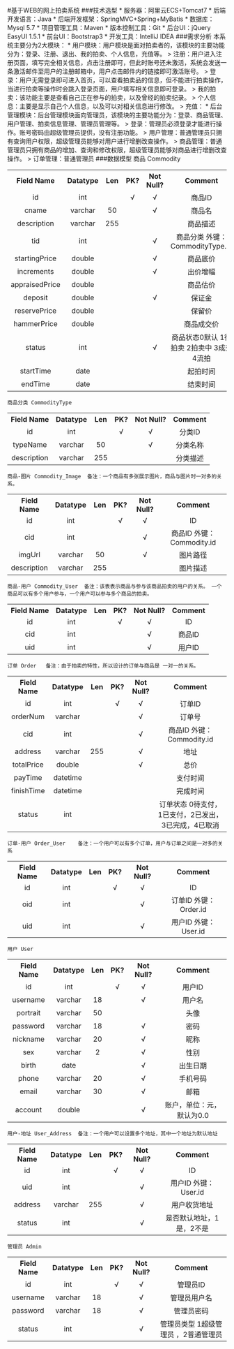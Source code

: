#基于WEB的网上拍卖系统
###技术选型
    * 服务器：阿里云ECS+Tomcat7
    * 后端开发语言：Java
    * 后端开发框架：SpringMVC+Spring+MyBatis
    * 数据库：Mysql 5.7
    * 项目管理工具：Maven
    * 版本控制工具：Git
    * 后台UI：jQuery EasyUI 1.5.1
    * 前台UI：Bootstrap3
    * 开发工具：IntelliJ IDEA
###需求分析
	本系统主要分为2大模块：
	* 用户模块：用户模块是面对拍卖者的，该模块的主要功能分为：登录、注册、退出、我的拍卖、个人信息，充值等。
	    > 注册：用户进入注册页面，填写完全相关信息，点击注册即可，但此时账号还未激活，系统会发送一条激活邮件至用户的注册邮箱中，用户点击邮件内的链接即可激活账号。
	    > 登录：用户无需登录即可进入首页，可以查看拍卖品的信息，但不能进行拍卖操作，当进行拍卖等操作时会跳入登录页面，用户填写相关信息即可登录。
	    > 我的拍卖：该功能主要是查看自己正在参与的拍卖，以及曾经的拍卖纪录。
	    > 个人信息：主要是显示自己个人信息，以及可以对相关信息进行修改。
	    > 充值：
	* 后台管理模块：后台管理模块面向管理员，该模块的主要功能分为：登录、商品管理、用户管理、拍卖信息管理、管理员管理等。
	    > 登录：管理员必须登录才能进行操作。账号密码由超级管理员提供，没有注册功能。
	    > 用户管理：普通管理员只拥有查询用户权限，超级管理员能够对用户进行增删改查操作。
	    > 商品管理：普通管理员只拥有商品的增加、查询和修改权限，超级管理员能够对商品进行增删改查操作。
	    > 订单管理：普通管理员
###数据模型
	商品 Commodity
<table>
    <tr>
        <th>Field Name</th>
        <th>Datatype</th>
        <th>Len</th>
        <th>PK?</th>
        <th>Not Null?</th>
        <th>Comment</th>
    </tr>
	<tr>
		<td align="center">id</td>
		<td align="center">int</td>
		<td align="center"></td>
		<td align="center">√</td>
		<td align="center">√</td>
		<td align="center">商品ID</td>
	</tr>
	<tr>
		<td align="center">cname</td>
		<td align="center">varchar</td>
		<td align="center">50</td>
		<td align="center"></td>
		<td align="center">√</td>
		<td align="center">商品名</td>
	</tr>
	<tr>
		<td align="center">description</td>
		<td align="center">varchar</td>
		<td align="center">255</td>
		<td align="center"></td>
		<td align="center"></td>
		<td align="center">商品描述</td>
	<tr>
		<td align="center">tid</td>
		<td align="center">int</td>
		<td align="center"></td>
		<td align="center"></td>
		<td align="center">√</td>
		<td align="center">商品分类 外键：CommodityType.id</td>
	<tr>
		<td align="center">startingPrice</td>
		<td align="center">double</td>
		<td align="center"></td>
		<td align="center"></td>
		<td align="center">√</td>
		<td align="center">商品底价</td>
	<tr>
		<td align="center">increments</td>
		<td align="center">double</td>
		<td align="center"></td>
		<td align="center"></td>
		<td align="center">√</td>
		<td align="center">出价增幅</td>
	<tr>
		<td align="center">appraisedPrice</td>
		<td align="center">double</td>
		<td align="center"></td>
		<td align="center"></td>
		<td align="center"></td>
		<td align="center">商品估价</td>
	<tr>
		<td align="center">deposit</td>
		<td align="center">double</td>
		<td align="center"></td>
		<td align="center"></td>
		<td align="center">√</td>
		<td align="center">保证金</td>
    </tr>
	<tr>
		<td align="center">reservePrice</td>
		<td align="center">double</td>
		<td align="center"></td>
		<td align="center"></td>
		<td align="center"></td>
		<td align="center">保留价</td>
	</tr>
	<tr>
		<td align="center">hammerPrice </td>
		<td align="center">double</td>
		<td align="center"></td>
		<td align="center"></td>
		<td align="center"></td>
		<td align="center">商品成交价</td>
	</tr>
	<tr>
		<td align="center">status</td>
		<td align="center">int</td>
		<td align="center"></td>
		<td align="center"></td>
		<td align="center">√</td>
		<td align="center">商品状态0默认 1待拍卖 2拍卖中 3成交 4流拍</td>
	</tr>
	<tr>
		<td align="center">startTime</td>
		<td align="center">date</td>
		<td align="center"></td>
		<td align="center"></td>
		<td align="center"></td>
		<td align="center">起拍时间</td>
	</tr>
	<tr>
		<td align="center">endTime</td>
		<td align="center">date</td>
		<td align="center"></td>
		<td align="center"></td>
		<td align="center"></td>
		<td align="center">结束时间</td>
	</tr>
	
</table>
 
    商品分类 CommodityType
<table>
    <tr>
        <th>Field Name</th>
        <th>Datatype</th>
        <th>Len</th>
        <th>PK?</th>
        <th>Not Null?</th>
        <th>Comment</th>
    </tr>
    <tr>
        <td align="center">id</td>
        <td align="center">int</td>
        <td align="center"></td>
        <td align="center">√</td>
        <td align="center">√</td>
        <td align="center">分类ID</td>
    </tr>
    <tr>
        <td align="center">typeName</td>
        <td align="center">varchar</td>
        <td align="center">50</td>
        <td align="center"></td>
        <td align="center">√</td>
        <td align="center">分类名称</td>
    </tr>
    <tr>
        <td align="center">description</td>
        <td align="center">varchar</td>
        <td align="center">255</td>
        <td align="center"></td>
        <td align="center"></td>
        <td align="center">分类描述</td>
    </tr>
</table>

	商品-图片 Commodity_Image  备注：一个商品有多张展示图片，商品与图片时一对多的关系。
<table>
    <tr>
        <th>Field Name</th>
        <th>Datatype</th>
        <th>Len</th>
        <th>PK?</th>
        <th>Not Null?</th>
        <th>Comment</th>
    </tr>
    <tr>
        <td align="center">id</td>
        <td align="center">int</td>
        <td align="center"></td>
        <td align="center">√</td>
        <td align="center">√</td>
        <td align="center">ID</td>
    </tr>
    <tr>
        <td align="center">cid</td>
        <td align="center">int</td>
        <td align="center"></td>
        <td align="center"></td>
        <td align="center">√</td>
        <td align="center">商品ID 外键：Commodity.id</td>
    </tr>
    <tr>
        <td align="center">imgUrl</td>
        <td align="center">varchar</td>
        <td align="center">50</td>
        <td align="center"></td>
        <td align="center">√</td>
        <td align="center">图片路径</td>
    </tr>
    <tr>
        <td align="center">description</td>
        <td align="center">varchar</td>
        <td align="center">255</td>
        <td align="center"></td>
        <td align="center"></td>
        <td align="center">图片描述</td>
     </tr>
</table>
    
    商品-用户 Commodity_User  备注：该表表示商品与参与该商品拍卖的用户的关系。 一个商品可以有多个用户参与，一个用户可以参与多个商品的拍卖。
<table>
        <tr>
            <th>Field Name</th>
            <th>Datatype</th>
            <th>Len</th>
            <th>PK?</th>
            <th>Not Null?</th>
            <th>Comment</th>
        </tr>
        <tr>
            <td align="center">id</td>
            <td align="center">int</td>
            <td align="center"></td>
            <td align="center">√</td>
            <td align="center">√</td>
            <td align="center">ID</td>
        </tr>
        <tr>
            <td align="center">cid</td>
            <td align="center">int</td>
            <td align="center"></td>
            <td align="center"></td>
            <td align="center">√</td>
            <td align="center">商品ID</td>
        </tr>
        <tr>
            <td align="center">uid</td>
            <td align="center">int</td>
            <td align="center"></td>
            <td align="center"></td>
            <td align="center">√</td>
            <td align="center">用户ID</td>
        </tr>
</table>
    
	订单 Order   备注：由于拍卖的特性，所以设计的订单与商品是 一对一的关系。
<table>
    <tr>
        <th>Field Name</th>
        <th>Datatype</th>
        <th>Len</th>
        <th>PK?</th>
        <th>Not Null?</th>
        <th>Comment</th>
    </tr>
    <tr>
        <td align="center">id</td>
        <td align="center">int</td>
        <td align="center"></td>
        <td align="center">√</td>
        <td align="center">√</td>
        <td align="center">订单ID</td>
    </tr>
    <tr>
        <td align="center">orderNum</td>
        <td align="center">varchar</td>
        <td align="center"></td>
        <td align="center"></td>
        <td align="center">√</td>
        <td align="center">订单号</td>
    </tr>
    <tr>
        <td align="center">cid</td>
        <td align="center">int</td>
        <td align="center"></td>
        <td align="center"></td>
        <td align="center">√</td>
        <td align="center">商品ID 外键：Commodity.id</td>
    </tr>
    <tr>
        <td align="center">address</td>
        <td align="center">varchar</td>
        <td align="center">255</td>
        <td align="center"></td>
        <td align="center">√</td>
        <td align="center">地址</td>
    </tr>
    <tr>
        <td align="center">totalPrice</td>
        <td align="center">double</td>
        <td align="center"></td>
        <td align="center"></td>
        <td align="center">√</td>
        <td align="center">总价</td>
    </tr>
    <tr>
        <td align="center">payTime</td>
        <td align="center">datetime</td>
        <td align="center"></td>
        <td align="center"></td>
        <td align="center"></td>
        <td align="center">支付时间</td>
    </tr>
    <tr>
        <td align="center">finishTime</td>
        <td align="center">datetime</td>
        <td align="center"></td>
        <td align="center"></td>
        <td align="center"></td>
        <td align="center">完成时间</td>
    </tr>
    <tr>
        <td align="center">status</td>
        <td align="center">int</td>
        <td align="center"></td>
        <td align="center"></td>
        <td align="center"></td>
        <td align="center">订单状态 0待支付，1已支付，2已发出，3已完成，4已取消</td>
    </tr>
</table>

    订单-用户 Order_User    备注：一个用户可以有多个订单，用户与订单之间是一对多的关系
<table>
    <tr>
        <th>Field Name</th>
        <th>Datatype</th>
        <th>Len</th>
        <th>PK?</th>
        <th>Not Null?</th>
        <th>Comment</th>
    </tr>
    <tr>
        <td align="center">id</td>
        <td align="center">int</td>
        <td align="center"></td>
        <td align="center">√</td>
        <td align="center">√</td>
        <td align="center">ID</td>
    </tr>
    <tr>
        <td align="center">oid</td>
        <td align="center">int</td>
        <td align="center"></td>
        <td align="center"></td>
        <td align="center">√</td>
        <td align="center">订单ID 外键：Order.id</td>
    </tr>
    <tr>
        <td align="center">uid</td>
        <td align="center">int</td>
        <td align="center"></td>
        <td align="center"></td>
        <td align="center">√</td>
        <td align="center">用户ID 外键：User.id</td>
    </tr>
</table>

    用户 User
<table>
    <tr>
        <th>Field Name</th>
        <th>Datatype</th>
        <th>Len</th>
        <th>PK?</th>
        <th>Not Null?</th>
        <th>Comment</th>
    </tr>
    <tr>
        <td align="center">id</td>
        <td align="center">int</td>
        <td align="center"></td>
        <td align="center">√</td>
        <td align="center">√</td>
        <td align="center">用户ID</td>
    </tr>
    <tr>
        <td align="center">username</td>
        <td align="center">varchar</td>
        <td align="center">18</td>
        <td align="center"></td>
        <td align="center">√</td>
        <td align="center">用户名</td>
    </tr>
    <tr>
        <td align="center">portrait</td>
        <td align="center">varchar</td>
        <td align="center">50</td>
        <td align="center"></td>
        <td align="center"></td>
        <td align="center">头像</td>
    </tr>
    <tr>
        <td align="center">password</td>
        <td align="center">varchar</td>
        <td align="center">18</td>
        <td align="center"></td>
        <td align="center">√</td>
        <td align="center">密码</td>
    </tr>
    <tr>
         <td align="center">nickname</td>
         <td align="center">varchar</td>
         <td align="center">20</td>
         <td align="center"></td>
         <td align="center">√</td>
         <td align="center">昵称</td>
     </tr>
    <tr>
         <td align="center">sex</td>
         <td align="center">varchar</td>
         <td align="center">2</td>
         <td align="center"></td>
         <td align="center">√</td>
         <td align="center">性别</td>
    <tr>
         <td align="center">birth</td>
         <td align="center">date</td>
         <td align="center"></td>
         <td align="center"></td>
         <td align="center">√</td>
         <td align="center">出生日期</td>
    <tr>
         <td align="center">phone</td>
         <td align="center">varchar</td>
         <td align="center">20</td>
         <td align="center"></td>
         <td align="center">√</td>
         <td align="center">手机号码</td>
    <tr>
         <td align="center">email</td>
         <td align="center">varchar</td>
         <td align="center">30</td>
         <td align="center"></td>
         <td align="center">√</td>
         <td align="center">邮箱</td>
     </tr>
    <tr>
         <td align="center">account</td>
         <td align="center">double</td>
         <td align="center"></td>
         <td align="center"></td>
         <td align="center">√</td>
         <td align="center">账户，单位：元，默认为0.0</td>
     </tr>
    
</table>

    用户-地址 User_Address  备注：一个用户可以设置多个地址，其中一个地址为默认地址
<table>
    <tr>
        <th>Field Name</th>
        <th>Datatype</th>
        <th>Len</th>
        <th>PK?</th>
        <th>Not Null?</th>
        <th>Comment</th>
    </tr>
    <tr>
        <td align="center">id</td>
        <td align="center">int</td>
        <td align="center"></td>
        <td align="center">√</td>
        <td align="center">√</td>
        <td align="center">ID</td>
    </tr>
    <tr>
        <td align="center">uid</td>
        <td align="center">int</td>
        <td align="center"></td>
        <td align="center"></td>
        <td align="center">√</td>
        <td align="center">用户ID 外键：User.id</td>
    </tr>
    <tr>
        <td align="center">address</td>
        <td align="center">varchar</td>
        <td align="center">255</td>
        <td align="center"></td>
        <td align="center">√</td>
        <td align="center">用户收货地址</td>
    <tr>
        <td align="center">status</td>
        <td align="center">int</td>
        <td align="center"></td>
        <td align="center"></td>
        <td align="center">√</td>
        <td align="center">是否默认地址，1是，2不是</td>
    </tr>
</table>

    管理员 Admin
<table>
    <tr>
        <th>Field Name</th>
        <th>Datatype</th>
        <th>Len</th>
        <th>PK?</th>
        <th>Not Null?</th>
        <th>Comment</th>
    </tr>
    <tr>
        <td align="center">id</td>
        <td align="center">int</td>
        <td align="center"></td>
        <td align="center">√</td>
        <td align="center">√</td>
        <td align="center">管理员ID</td>
    </tr>
    <tr>
        <td align="center">username</td>
        <td align="center">varchar</td>
        <td align="center">18</td>
        <td align="center"></td>
        <td align="center">√</td>
        <td align="center">管理员用户名</td>
    </tr>
    <tr>
        <td align="center">password</td>
        <td align="center">varchar</td>
        <td align="center">18</td>
        <td align="center"></td>
        <td align="center">√</td>
        <td align="center">管理员密码</td>
    </tr>
    <tr>
        <td align="center">status</td>
        <td align="center">int</td>
        <td align="center"></td>
        <td align="center"></td>
        <td align="center">√</td>
        <td align="center">管理员类型 1超级管理员 ，2普通管理员</td>
    </tr>
</table>



	
	
	

	
	